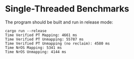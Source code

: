 # Single-Threaded Benchmarks

The program should be built and run in release mode:

```
cargo run --release
Time Verified PT Mapping: 4661 ms
Time Verified PT Unmapping: 55787 ms
Time Verified PT Unmapping (no reclaim): 4580 ms
Time NrOS Mapping: 5341 ms
Time NrOS Unmapping: 4144 ms
```
